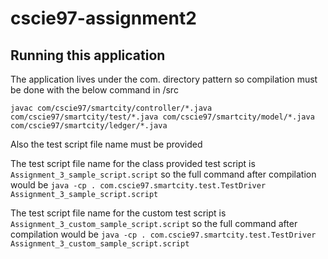 # cscie97-assignment2

## Running this application

The application lives under the com. directory pattern so compilation must be done with the below command in /src

``` javac com/cscie97/smartcity/controller/*.java com/cscie97/smartcity/test/*.java com/cscie97/smartcity/model/*.java com/cscie97/smartcity/ledger/*.java ```

Also the test script file name must be provided

The test script file name for the class provided test script is
```Assignment_3_sample_script.script``` so the full command after compilation would be
```java -cp . com.cscie97.smartcity.test.TestDriver Assignment_3_sample_script.script```

The test script file name for the custom test script is
```Assignment_3_custom_sample_script.script``` so the full command after compilation would be
```java -cp . com.cscie97.smartcity.test.TestDriver Assignment_3_custom_sample_script.script```
